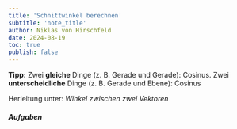 ```yaml
---
title: 'Schnittwinkel berechnen'
subtitle: 'note_title'
author: Niklas von Hirschfeld
date: 2024-08-19
toc: true
publish: false
---
```



**Tipp:** Zwei **gleiche** Dinge (z. B. Gerade und Gerade): Cosinus. Zwei **unterscheidliche** Dinge (z. B. Gerade und Ebene): Cosinus

Herleitung unter: *Winkel zwischen zwei Vektoren*

##### Aufgaben


